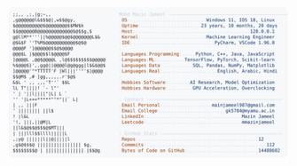 <picture>
  <source srcset="https://raw.githubusercontent.com/mmazinjameel/mmazinjameel/main/dark_mode.svg?v=1758838075" media="(prefers-color-scheme: dark)">
  <img src="https://raw.githubusercontent.com/mmazinjameel/mmazinjameel/main/light_mode.svg?v=1758838075">
</picture>
